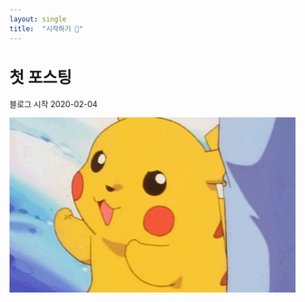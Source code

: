 ```yaml
---
layout: single
title:  "시작하기 👋"
---
```


# 첫 포스팅


블로그 시작
2020-02-04

![power](../images/2020-02-04-first/power.png)
